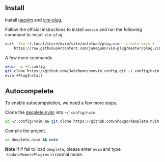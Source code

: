 ## Install 

Install [neovim](https://github.com/neovim/neovim/wiki/Installing-Neovim) and [vim-plug](https://github.com/junegunn/vim-plug). 

Follow the official instructions to install `neovim` and run the following command to install `vim-plug`

```sh
curl -fLo ~/.local/share/nvim/site/autoload/plug.vim --create-dirs \
    https://raw.githubusercontent.com/junegunn/vim-plug/master/plug.vim
```

A few more commands

```sh
mkdir -p ~/.config
git clone https://github.com/JakeRenn/neovim_config.git ~/.config/nvim
nvim +PlugInstall
```

## Autocompelete
To enable autocompeletion, we need a few more steps.

Clone the [deoplete.nvim](https://github.com/Shougo/deoplete.nvim) into `~/.config/nvim`

```sh
cd ~/.config/nvim && git clone https://github.com/Shougo/deoplete.nvim.git
```

Compile the project.
```sh
cd deoplete.nvim && make
```

**Note** If if fail to load `deoplete`, please enter `nvim` and type `:UpdateRemotePlugins` in normal mode.


